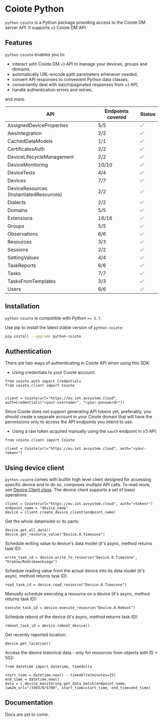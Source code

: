 # Coiote Python

`python-coiote` is a Python package providing access to the Coiote DM server API. It supports `v3` Coiote DM API.

## Features

`python-coiote` enables you to:

- interact with Coiote DM `v3` API to manage your devices, groups and domains,
- automatically URL-encode path parameters whenever needed,
- convert API responses to convenient Python data classes,
- conveniently deal with batch/paginated responses from `v3` API,
- handle authentication errors and retries,

and more.

| API                                     | Endpoints covered | Status |
|-----------------------------------------|-------------------|--------|
| AssignedDeviceProperties                | 5/5               | ✅      |
| AwsIntegration                          | 2/2               | ✅      |
| CachedDataModels                        | 1/1               | ✅      |
| CertificatesAuth                        | 2/2               | ✅      |
| DeviceLifecycleManagement               | 2/2               | ✅      |
| DeviceMonitoring                        | 10/10             | ✅      |
| DeviceTests                             | 4/4               | ✅      |
| Devices                                 | 7/7               | ✅      |
| DeviceResources (InstantiatedResources) | 2/2               | ✅      |
| Dialects                                | 2/2               | ✅      |
| Domains                                 | 5/5               | ✅      |
| Extensions                              | 16/16             | ✅      |
| Groups                                  | 5/5               | ✅      |
| Observations                            | 6/6               | ✅      |
| Resources                               | 3/3               | ✅      |
| Sessions                                | 2/2               | ✅      |
| SettingValues                           | 4/4               | ✅      |
| TaskReports                             | 6/6               | ✅      |
| Tasks                                   | 7/7               | ✅      |
| TasksFromTemplates                      | 3/3               | ✅      |
| Users                                   | 6/6               | ✅      |

## Installation

`python-coiote` is compatible with Python `>= 3.7`.

Use pip to install the latest stable version of `python-coiote`:

```bash
pip install --upgrade python-coiote
```

## Authentication

There are two ways of authenticating in Coiote API when using this SDK:

- Using credentials to your Coiote account:

```
from coiote.auth import Credentials
from coiote.client import Coiote


client = Coiote(url="https://eu.iot.avsystem.cloud", auth=Credentials("<your-username>", "<your-password>")) 
```

Since Coiote does not support generating API tokens yet, preferably, you should create a separate account in your Coiote
domain
that will have the permissions only to access the API endpoints you intend to use.

- Using a raw token acquired manually using the `oauth` endpoint in v3 API:

```
from coiote.client import Coiote

client = Coiote(url="https://eu.iot.avsystem.cloud", auth="<your-token>") 
```

## Using device client

`python-coiote` comes with builtin high level client designed for accessing specific device and to do so, composes
multiple API calls.
To read more, see [Device Client class](src/coiote/device_client.py). The device client supports a set of basic
operations:

```python3
client = Coiote(url="https://eu.iot.avsystem.cloud", auth="<token>")
endpoint_name = "device_name"
device = client.create_device_client(endpoint_name)
```

Get the whole datamodel or its parts:

```python3
device.get_all_data()
device.get_resource_value("Device.0.Timezone")
```

Schedule writing value to device's data model (it's async, method returns task ID):

```python3
write_task_id = device.write_to_resource("Device.0.Timezone", "Kraków/Radzikowskiego")
```

Schedule reading value from the actual device into its data model (it's async, method returns task ID):

```python3
read_task_id = device.read_resource("Device.0.Timezone")
```

Manually schedule executing a resource on a device (it's async, method returns task ID):

```python3
execute_task_id = device.execute_resource("Device.0.Reboot")
```

Schedule reboot of the device (it's async, method returns task ID):

```python3
reboot_task_id = device.reboot_device()
```

Get recently reported location:

```python3
device.get_location()
```

Access the device historical data - only for resources from objects with ID > 502:

```python3
from datetime import datetime, timedelta

start_time = datetime.now() - timedelta(minutes=15)
end_time = datetime.now()
data = c.device_monitoring.get_data_batch(endpoint_name, lwm2m_url="/3303/0/5700", start_time=start_time, end_time=end_time)
```

## Documentation

Docs are yet to come.

